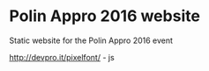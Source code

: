 # Polin Appro 2016 website
Static website for the Polin Appro 2016 event

http://devpro.it/pixelfont/ - js